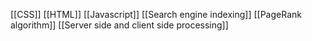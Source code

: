 

[[CSS]]
[[HTML]]
[[Javascript]]
[[Search engine indexing]]
[[PageRank algorithm]]
[[Server side and client side processing]]